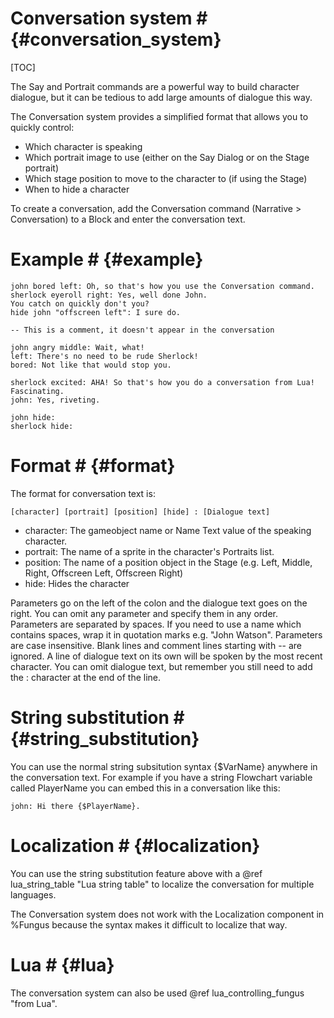 # Conversation system # {#conversation_system}
[TOC]

The Say and Portrait commands are a powerful way to build character dialogue, but it can be tedious to add large amounts of dialogue this way.

The Conversation system provides a simplified format that allows you to quickly control:

- Which character is speaking
- Which portrait image to use (either on the Say Dialog or on the Stage portrait)
- Which stage position to move to the character to (if using the Stage)
- When to hide a character

To create a conversation, add the Conversation command (Narrative > Conversation) to a Block and enter the conversation text. 

# Example # {#example}

```text
john bored left: Oh, so that's how you use the Conversation command.
sherlock eyeroll right: Yes, well done John.
You catch on quickly don't you?
hide john "offscreen left": I sure do.

-- This is a comment, it doesn't appear in the conversation

john angry middle: Wait, what!
left: There's no need to be rude Sherlock!
bored: Not like that would stop you.

sherlock excited: AHA! So that's how you do a conversation from Lua!
Fascinating.
john: Yes, riveting.

john hide:
sherlock hide:
```

# Format # {#format}

The format for conversation text is:
```text
[character] [portrait] [position] [hide] : [Dialogue text]
```

- character: The gameobject name or Name Text value of the speaking character.
- portrait: The name of a sprite in the character's Portraits list.
- position: The name of a position object in the Stage (e.g. Left, Middle, Right, Offscreen Left, Offscreen Right)
- hide: Hides the character

Parameters go on the left of the colon and the dialogue text goes on the right. You can omit any parameter and specify them in any order. Parameters are separated by spaces. If you need to use a name which contains spaces, wrap it in quotation marks e.g. "John Watson". Parameters are case insensitive. Blank lines and comment lines starting with -- are ignored. A line of dialogue text on its own will be spoken by the most recent character. You can omit dialogue text, but remember you still need to add the : character at the end of the line.

# String substitution # {#string_substitution}

You can use the normal string subsitution syntax {$VarName} anywhere in the conversation text. For example if you have a string Flowchart variable called PlayerName you can embed this in a conversation like this:

```text
john: Hi there {$PlayerName}.
```

# Localization # {#localization}

You can use the string substitution feature above with a @ref lua_string_table "Lua string table" to localize the conversation for multiple languages.

The Conversation system does not work with the Localization component in %Fungus because the syntax makes it difficult to localize that way. 

# Lua # {#lua}

The conversation system can also be used @ref lua_controlling_fungus "from Lua".
